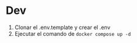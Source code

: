 




# Dev

1. Clonar el .env.template y crear el .env
2. Ejecutar el comando de ``docker compose up -d``
